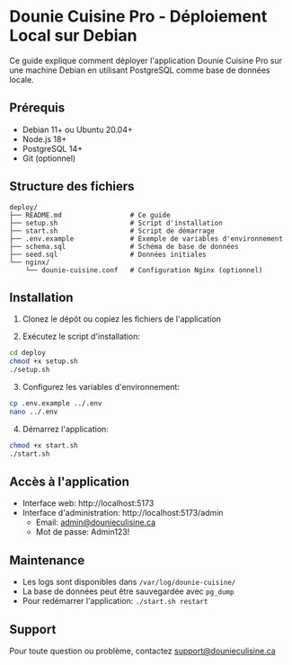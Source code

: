 # Dounie Cuisine Pro - Déploiement Local sur Debian

Ce guide explique comment déployer l'application Dounie Cuisine Pro sur une machine Debian en utilisant PostgreSQL comme base de données locale.

## Prérequis

- Debian 11+ ou Ubuntu 20.04+
- Node.js 18+ 
- PostgreSQL 14+
- Git (optionnel)

## Structure des fichiers

```
deploy/
├── README.md                 # Ce guide
├── setup.sh                  # Script d'installation
├── start.sh                  # Script de démarrage
├── .env.example              # Exemple de variables d'environnement
├── schema.sql                # Schéma de base de données
├── seed.sql                  # Données initiales
└── nginx/
    └── dounie-cuisine.conf   # Configuration Nginx (optionnel)
```

## Installation

1. Clonez le dépôt ou copiez les fichiers de l'application

2. Exécutez le script d'installation:

```bash
cd deploy
chmod +x setup.sh
./setup.sh
```

3. Configurez les variables d'environnement:

```bash
cp .env.example ../.env
nano ../.env
```

4. Démarrez l'application:

```bash
chmod +x start.sh
./start.sh
```

## Accès à l'application

- Interface web: http://localhost:5173
- Interface d'administration: http://localhost:5173/admin
  - Email: admin@dounieculisine.ca
  - Mot de passe: Admin123!

## Maintenance

- Les logs sont disponibles dans `/var/log/dounie-cuisine/`
- La base de données peut être sauvegardée avec `pg_dump`
- Pour redémarrer l'application: `./start.sh restart`

## Support

Pour toute question ou problème, contactez support@dounieculisine.ca